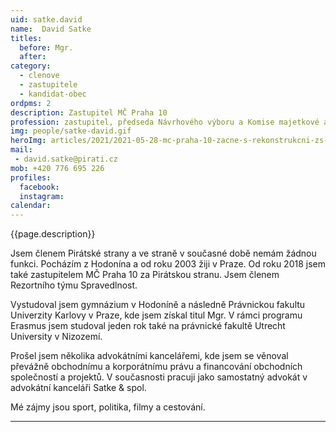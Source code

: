 ```yaml
---
uid: satke.david
name:  David Satke
titles:
  before: Mgr.
  after:
category:
  - clenove
  - zastupitele    
  - kandidat-obec 
ordpms: 2
description: Zastupitel MČ Praha 10
profession: zastupitel, předseda Návrhového výboru a Komise majetkové a nebytových prostor, člen Kontrolního výboru
img: people/satke-david.gif
heroImg: articles/2021/2021-05-28-mc-praha-10-zacne-s-rekonstrukcni-zs-v-olsinach.jpg
mail:
 - david.satke@pirati.cz
mob: +420 776 695 226
profiles:
  facebook:
  instagram: 
calendar: 
---
```


{{page.description}}

Jsem členem Pirátské strany a ve straně v současné době nemám žádnou funkci. Pocházím z Hodonína a od roku 2003 žiji v Praze. Od roku 2018 jsem také zastupitelem MČ Praha 10 za Pirátskou stranu. Jsem členem Rezortního týmu Spravedlnost.

Vystudoval jsem gymnázium v Hodoníně a následně Právnickou fakultu Univerzity Karlovy v Praze, kde jsem získal titul Mgr. V rámci programu Erasmus jsem studoval jeden rok také na právnické fakultě Utrecht University v Nizozemí.

Prošel jsem několika advokátními kancelářemi, kde jsem se věnoval převážně obchodnímu a korporátnímu právu a financování obchodních společností a projektů. V současnosti pracuji jako samostatný advokát v advokátní kanceláři Satke & spol.

Mé zájmy jsou sport, politika, filmy a cestování.

---
